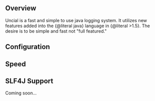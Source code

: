 Overview
--------

Uncial is a fast and simple to use java logging system.  It utilizes new features added into the {@literal java} language in {@literal >1.5}.  The desire is to be simple and fast not "full featured."

Configuration
---------------------


Speed
-----



SLF4J Support
--------------

Coming soon...